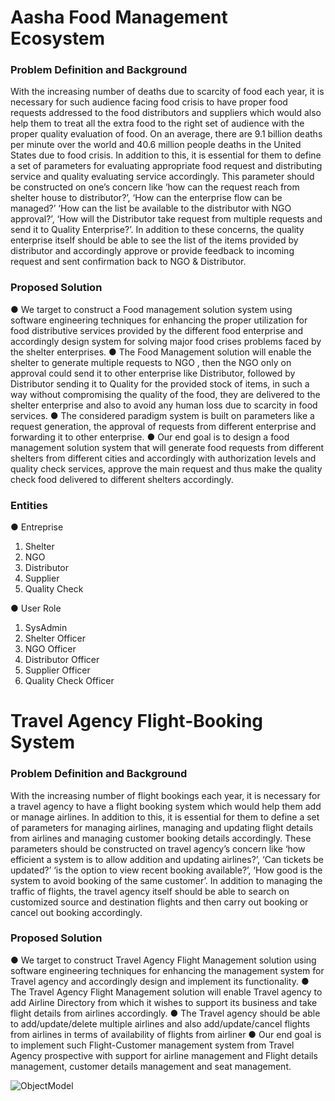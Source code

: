 # Aasha Food Management Ecosystem
### Problem Definition and Background
With the increasing number of deaths due to scarcity of food each year, it is necessary for such audience facing food crisis to have proper food requests addressed to the food distributors and suppliers which would also help them to treat all the extra food to the right set of audience with the proper quality evaluation of food. On an average, there are 9.1 billion deaths per minute over the world and 40.6 million people deaths in the United States due to food crisis. In addition to this, it is essential for them to define a set of parameters for evaluating appropriate food request and distributing service and quality evaluating service accordingly. This parameter should be constructed on one’s concern like ‘how can the request reach from shelter house to distributor?’, ‘How can the enterprise flow can be managed?’ ‘How can the list be available to the distributor with NGO approval?’, ‘How will the Distributor take request from multiple requests and send it to Quality Enterprise?’. In addition to these concerns, the quality enterprise itself should be able to see the list of the items provided by distributor and accordingly approve or provide feedback to incoming request and sent confirmation back to NGO & Distributor.

### Proposed Solution
● We target to construct a Food management solution system using software engineering techniques for enhancing the proper utilization for food distributive services provided by the different food enterprise and accordingly design system for solving major food crises problems faced by the shelter enterprises. 
● The Food Management solution will enable the shelter to generate multiple requests to NGO , then the NGO only on approval could send it to other enterprise like Distributor, followed by Distributor sending it to Quality for the provided stock of items, in such a way without compromising the quality of the food, they are delivered to the shelter enterprise and also to avoid any human loss due to scarcity in food services. 
● The considered paradigm system is built on parameters like a request generation, the approval of requests from different enterprise and forwarding it to other enterprise. 
● Our end goal is to design a food management solution system that will generate food requests from different shelters from different cities and accordingly with authorization levels and quality check services, approve the main request and thus make the quality check food delivered to different shelters accordingly.

### Entities
● Entreprise
1. Shelter
2. NGO
3. Distributor
4. Supplier
5. Quality Check

● User Role
1. SysAdmin
2. Shelter Officer
3. NGO Officer
4. Distributor Officer
5. Supplier Officer
6. Quality Check Officer



# Travel Agency Flight-Booking System
### Problem Definition and Background
With the increasing number of flight bookings each year, it is necessary for a travel agency to have
a flight booking system which would help them add or manage airlines. In addition to this, it is
essential for them to define a set of parameters for managing airlines, managing and updating flight
details from airlines and managing customer booking details accordingly. These parameters should
be constructed on travel agency’s concern like ‘how efficient a system is to allow addition and
updating airlines?’, ‘Can tickets be updated?’ ‘is the option to view recent booking available?’,
‘How good is the system to avoid booking of the same customer’. In addition to managing the
traffic of flights, the travel agency itself should be able to search on customized source and
destination flights and then carry out booking or cancel out booking accordingly.
### Proposed Solution
● We target to construct Travel Agency Flight Management solution using software
engineering techniques for enhancing the management system for Travel agency and
accordingly design and implement its functionality.
● The Travel Agency Flight Management solution will enable Travel agency to add Airline
Directory from which it wishes to support its business and take flight details from airlines
accordingly.
● The Travel agency should be able to add/update/delete multiple airlines and also
add/update/cancel flights from airlines in terms of availability of flights from airliner
● Our end goal is to implement such Flight-Customer management system from Travel
Agency prospective with support for airline management and Flight details management,
customer details management and seat management.


![ObjectModel](https://github.com/guravtanvi/Application-Engineering-Development/blob/master/ObjectModel.PNG)
